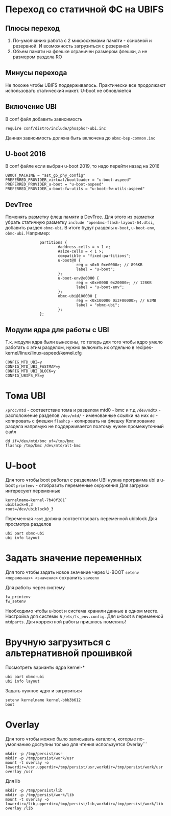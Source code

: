 # Переход со статичной ФС на UBIFS
## Плюсы переход
1) По-умолчанию работа с 2 микросхемами памяти - основной и резервной. И возможность загрузиться с резервной
2) Объем памяти на флешке ограничен размером флешки, а не размером раздела RO
## Минусы перехода
Не похоже чтобы UBIFS поддерживалось. Практически все продолжают использовать статический макет. U-boot не обновляется
## Включение UBI
В conf файл добавить зависимость
```
require conf/distro/include/phosphor-ubi.inc
```
Данная зависимость должна быть включена до `obmc-bsp-common.inc`
## U-boot 2016
В conf файле если выбран u-boot 2019, то надо перейти назад на 2016
```
UBOOT_MACHINE = "ast_g5_phy_config"
PREFERRED_PROVIDER_virtual/bootloader = "u-boot-aspeed"
PREFERRED_PROVIDER_u-boot = "u-boot-aspeed"
PREFERRED_PROVIDER_u-boot-fw-utils = "u-boot-fw-utils-aspeed"
```
## DevTree
Поменять разметку флеш памяти в DevTree. Для этого из разметки убрать статичную разметку `include "openbmc-flash-layout-64.dtsi`, добавить раздел `obmc-ubi`. В итоге будут разделы `u-boot`, `u-boot-env`, `obmc-ubi`. Например:
```
               partitions {
                       #address-cells = < 1 >;
                       #size-cells = < 1 >;
                       compatible = "fixed-partitions";
                       u-boot@0 {
                               reg = <0x0 0xe0000>; // 896KB
                               label = "u-boot";
                       };
                       u-boot-env@e0000 {
                               reg = <0xe0000 0x20000>; // 128KB
                               label = "u-boot-env";
                       };
                       obmc-ubi@100000 {
                               reg = <0x100000 0x3F00000>; // 63MB
                               label = "obmc-ubi";
                       };
               };

```

## Модули ядра для работы с UBI
Т.к. модули ядра были вынесены, то теперь для того чтобы ядро умело работать с этим разделом, нужно включить их отдельно в recipes-kernel/linux/linux-aspeed/~~kernel~~.cfg

```
CONFIG_MTD_UBI=y
CONFIG_MTD_UBI_FASTMAP=y
CONFIG_MTD_UBI_BLOCK=y
CONFIG_UBIFS_FS=y
```
# Тома UBI
`/proc/mtd` - соответствие тома и разделом mtd0 - bmc и т.д
`/dev/mdtX` - расположение разделов
`/dev/mtd/` - именованные ссылки на них
`dd` - копировать с флешки
`flashcp` - копировать на флешку
Копирование раздела напрямую не поддерживается поэтому нужен промежуточный файл
```
dd if=/dev/mtd/bmc of=/tmp/bmc
flashcp /tmp/bmc /dev/mtd/alt-bmc
```
# U-boot
Для того чтобы boot работал с разделами UBI нужна программа ubi в u-boot
`printenv` - отобразить переменные окружения
Для загрузки интересуют переменные
```
kernelname=kernel-7b40f281`
ubiblock=0,3
root=/dev/ubiblock0_3
```
Переменная `root` должна соответствовать переменной ubiblock
Для просмотра разделов
```
ubi part obmc-ubi
ubi info layout
```
# Задать значение переменных
Для того чтобы задать новое значение через U-BOOT
`setenv <переменная> <значение>`
сохранить `saveenv`

Для работы через систему
```
fw_printenv
fw_setenv
```
Необходимо чтобы u-boot и система хранили данные в одном месте. Настройка для системы в `/ets/fs_env.config`. Для u-boot в переменной `mtdparts`. Для корректной работы пришлось поменять!
# Вручную загрузиться с альтернативной прошивкой
Посмотреть варианты ядра kernel-*
```
ubi part obmc-ubi
ubi info layout
```
Задать нужное ядро и загрузиться
```
setenv kernelname kernel-bbb3b612
boot
```
 
# Overlay
Для того чтобы можно было записывать каталоги, которые по-умолчанию доступны только для чтения используется Overlay```
```
mkdir -p /tmp/persist/usr
mkdir -p /tmp/persist/work/usr
mount -t overlay -o lowerdir=/usr,upperdir=/tmp/persist/usr,workdir=/tmp/persist/work/usr overlay /usr
```

Для lib
```
mkdir -p /tmp/persist/lib
mkdir -p /tmp/persist/work/lib
mount -t overlay -o lowerdir=/lib,upperdir=/tmp/persist/lib,workdir=/tmp/persist/work/lib overlay /lib
```